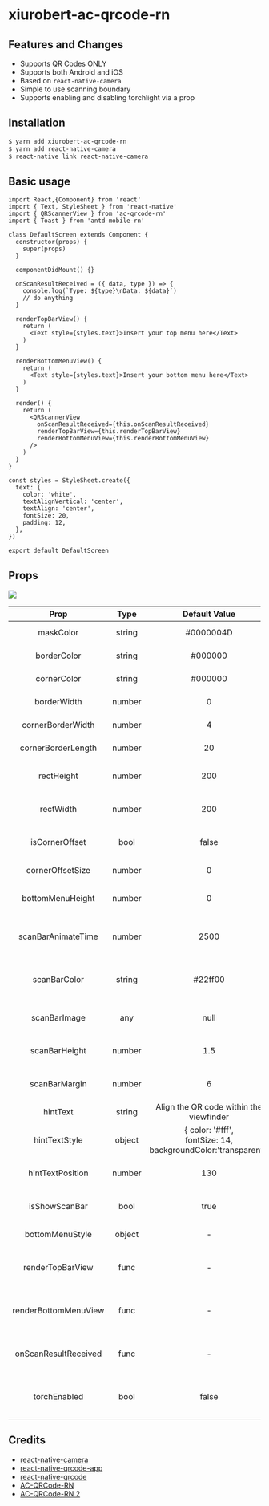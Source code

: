 # xiurobert-ac-qrcode-rn

## Features and Changes
- Supports QR Codes ONLY
- Supports both Android and iOS
- Based on `react-native-camera`
- Simple to use scanning boundary
- Supports enabling and disabling torchlight via a prop

## Installation

```bash
$ yarn add xiurobert-ac-qrcode-rn
$ yarn add react-native-camera
$ react-native link react-native-camera
```

## Basic usage

```ecmascript 6
import React,{Component} from 'react'
import { Text, StyleSheet } from 'react-native'
import { QRScannerView } from 'ac-qrcode-rn'
import { Toast } from 'antd-mobile-rn'

class DefaultScreen extends Component {
  constructor(props) {
    super(props)
  }

  componentDidMount() {}
  
  onScanResultReceived = ({ data, type }) => {
    console.log(`Type: ${type}\nData: ${data}`)
    // do anything
  }

  renderTopBarView() {
    return (
      <Text style={styles.text}>Insert your top menu here</Text>
    )
  }

  renderBottomMenuView() {
    return (
      <Text style={styles.text}>Insert your bottom menu here</Text>
    )
  }

  render() {
    return (
      <QRScannerView
        onScanResultReceived={this.onScanResultReceived}
        renderTopBarView={this.renderTopBarView}
        renderBottomMenuView={this.renderBottomMenuView}
      />
    )
  }
}

const styles = StyleSheet.create({
  text: {
    color: 'white',
    textAlignVertical: 'center',
    textAlign: 'center',
    fontSize: 20,
    padding: 12,
  },
})

export default DefaultScreen
```

## Props

![](https://github.com/MarnoDev/AC-QRCode-RN/blob/master/screenshots/ac-qrcode-props.jpg)

|         Prop         	|  Type  	|                              Default Value                             	| Optional 	|                Explanation               	|
|:--------------------:	|:------:	|:----------------------------------------------------------------------:	|:--------:	|:----------------------------------------:	|
|       maskColor      	| string 	|                                #0000004D                               	|   true   	|                Mask colour               	|
|      borderColor     	| string 	|                                 #000000                                	|   true   	|               Border colour              	|
|      cornerColor     	| string 	|                                 #000000                                	|   true   	|               Corner colour              	|
|      borderWidth     	| number 	|                                    0                                   	|   true   	|               Border width               	|
|   cornerBorderWidth  	| number 	|                                    4                                   	|   true   	|               Corner width               	|
|  cornerBorderLength  	| number 	|                                   20                                   	|   true   	|               Corner height              	|
|      rectHeight      	| number 	|                                   200                                  	|   true   	|         Scanning rectangle height        	|
|       rectWidth      	| number 	|                                   200                                  	|   true   	|         Scanning rectangle height        	|
|    isCornerOffset    	|  bool  	|                                  false                                 	|   true   	|      Whether the corners are offset      	|
|   cornerOffsetSize   	| number 	|                                    0                                   	|   true   	|            Corner offset size            	|
|   bottomMenuHeight   	| number 	|                                    0                                   	|   true   	|         Height of the bottom menu        	|
|  scanBarAnimateTime  	| number 	|                                  2500                                  	|   true   	| Time for the scan bar to move down fully 	|
|     scanBarColor     	| string 	|                                 #22ff00                                	|   true   	|      Colour of the animated scan bar     	|
|     scanBarImage     	|   any  	|                                  null                                  	|   true   	|     Image to be used for the scan bar    	|
|     scanBarHeight    	| number 	|                                   1.5                                  	|   true   	|           Height of the scan bar         	|
|     scanBarMargin    	| number 	|                                    6                                   	|   true   	|          Margins of the scan bar         	|
|       hintText       	| string 	|                 Align the QR code within the viewfinder                	|   true   	|                   Hint                   	|
|     hintTextStyle    	| object 	| { color: '#fff', </br>fontSize: 14,</br>backgroundColor:'transparent'} 	|   true   	|              Hint text style             	|
|   hintTextPosition   	| number 	|                                   130                                  	|   true   	|    Absolute position of the hint text    	|
|     isShowScanBar    	|  bool  	|                                  true                                  	|   true   	|           Should show scan bar?          	|
|    bottomMenuStyle   	| object 	|                                    -                                   	|   true   	|             Bottom menu style            	|
|   renderTopBarView   	|  func  	|                                    -                                   	|   false  	|   Function to render the top menu view   	|
| renderBottomMenuView 	|  func  	|                                    -                                   	|   false  	|  Function to render the bottom menu view 	|
| onScanResultReceived 	|  func  	|                                    -                                   	|   false  	| Function to call when QR code is scanned 	|
| torchEnabled         	| bool   	| false                                                                  	| true     	| Whether the torchlight is enabled        	|

## Credits

- [react-native-camera](https://github.com/lwansbrough/react-native-camera)
- [react-native-qrcode-app](https://github.com/insiderdev/react-native-qrcode-app)
- [react-native-qrcode](https://github.com/cssivision/react-native-qrcode)
- [AC-QRCode-RN](https://github.com/MarnoDev/AC-QRCode-RN)
- [AC-QRCode-RN 2](https://github.com/young-js/ac-qrcode-rn)